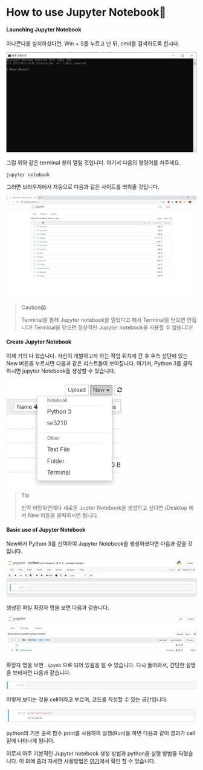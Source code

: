 # How to use Jupyter Notebook🤔

#### Launching Jupyter Notebook

아나콘다를 설치하셨다면, Win + S를 누르고 난 뒤, cmd를 검색하도록 합시다. 

<img src="../img/terminal.png" alt="Terminal png"  />

그럼 위와 같은 terminal 창이 열릴 것입니다. 여기서 다음의 명령어를 쳐주세요.

```
jupyter notebook
```

그러면 브라우저에서 자동으로 다음과 같은 사이트를 띄워줄 것입니다.

<img src="../img/jupyter-notebook1.png" alt="jupyter notebook"  />

> Caution😱
>
> Terminal을 통해 Jupyter notebook을 열었다고 해서 Terminal을 닫으면 안됩니다!  Terminal을 닫으면 정상적인 Jupyter notebook을 사용할 수 없습니다!



#### Create Jupyter Notebook

이제 거의 다 왔습니다. 자신이 개발하고자 하는 작업 위치에 간 후 우측 상단에 있는 New 버튼을 누르시면 다음과 같은 리스트들이 보여집니다. 여기서, Python 3를 클릭하시면 jupyter Notebook을 생성할 수 있습니다.

![jupyter notebook creation](../img/jupyter-notebook2.png)

> Tip
>
> 만약 바탕화면에다 새로운 Jupter Notebook을 생성하고 싶다면 /Desktop 에서 New 버튼을 클릭하시면 됩니다. 



#### Basic use of Jupyter Notebook

New에서 Python 3를 선택하여 Jupyter Notebook을 생성하셨다면 다음과 같을 것입니다.

![Jupyter notebook img](../img/jupyter-notebook3.png)

생성된 파일 확장자 명을 보면 다음과 같습니다.

![Jupyter notebook 확장자 명](../img/jupyter-notebook4.png)

확장자 명을 보면 `.ipynb` 으로 되어 있음을 알 수 있습니다. 다시 돌아와서, 간단한 설명을 보태자면 다음과 같습니다.

![cell](../img/cell.png)

이렇게 보이는 것을 cell이라고 부르며, 코드를 작성할 수 있는 공간입니다. 

![typed cell](../img/jupyter-notebook5.png)

python의 기본 출력 함수 print를 사용하여 실행(Run)을 하면 다음과 같이 결과가 cell 밑에 나타나게 됩니다.

이로서 아주 기본적인 Jupyter notebook 생성 방법과 python을 실행 방법을 익혔습니다. 이 외에 좀더 자세한 사용방법은 [여기](http://bitly.kr/0tmjqtNt)에서 확인 할 수 있습니다.